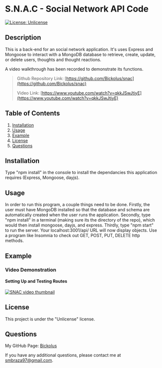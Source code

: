 # S.N.A.C - Social Network API Code

[![License: Unlicense](https://img.shields.io/badge/license-Unlicense-blue.svg)](http://unlicense.org/)

## Description

This is a back-end for an social network application. It's uses Express and Mongoose to interact with a MongoDB database to retrieve, create, update, or delete users, thoughts and thought reactions.

A video walkthrough has been recorded to demonstrate its functions. 

> Github Repository Link: [https://github.com/Bickolus/snac](https://github.com/Bickolus/snac)
>
> Video Link: [https://www.youtube.com/watch?v=qkkJSwJtiyE](https://www.youtube.com/watch?v=qkkJSwJtiyE)

## Table of Contents

1. [Installation](#installation)
2. [Usage](#usage)
3. [Example](#example)
4. [License](#license)
5. [Questions](#questions)

## Installation

Type "npm install" in the console to install the dependancies this application requires (Express, Mongoose, dayjs).

## Usage

In order to run this program, a couple things need to be done. Firstly, the user must have MongoDB installed so that the database and schema are automatically created when the user runs the application. Secondly, type "npm install" in a terminal (making sure its the directory of the repo), which would then install mongoose, dayjs, and express. Thirdly, type "npm start" to run the server. Your localhost:3001/api/ URL will now display objects. Use a program like Insomnia to check out GET, POST, PUT, DELETE http methods.

## Example

### Video Demonstration

#### Setting Up and Testing Routes

[![SNAC video thumbnail](https://img.youtube.com/vi/qkkJSwJtiyE/0.jpg)](https://www.youtube.com/watch?v=qkkJSwJtiyE "SNAC Walkthrough")

## License

This project is under the "Unlicense" license.

## Questions

My GitHub Page: [Bickolus](https://github.com/Bickolus)

If you have any additional questions, please contact me at smbraza97@gmail.com.